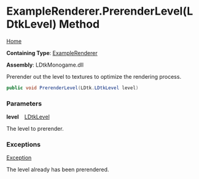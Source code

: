 # ExampleRenderer\.PrerenderLevel\(LDtkLevel\) Method

[Home](../../../../README.md)

**Containing Type**: [ExampleRenderer](../README.md)

**Assembly**: LDtkMonogame\.dll

  
 Prerender out the level to textures to optimize the rendering process\. 

```csharp
public void PrerenderLevel(LDtk.LDtkLevel level)
```

### Parameters

**level** &ensp; [LDtkLevel](../../../LDtkLevel/README.md)

The level to prerender\.

### Exceptions

[Exception](https://docs.microsoft.com/en-us/dotnet/api/system.exception)

The level already has been prerendered\.

